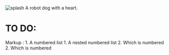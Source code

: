 
![splash](https://github.com/Nathan-Busse-private/S.P.A.R.K/assets/82398683/74f404fa-4832-449a-aaf1-10caba48064b)
A robot dog with a heart.

# TO DO:

 Markup : 1. A numbered list
              1. A nested numbered list
              2. Which is numbered
          2. Which is numbered
